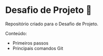 # Desafio de Projeto :file_folder:

Repositório criado para o Desafio de Projeto.

Conteúdo:

- Primeiros passos
- Principais comandos Git